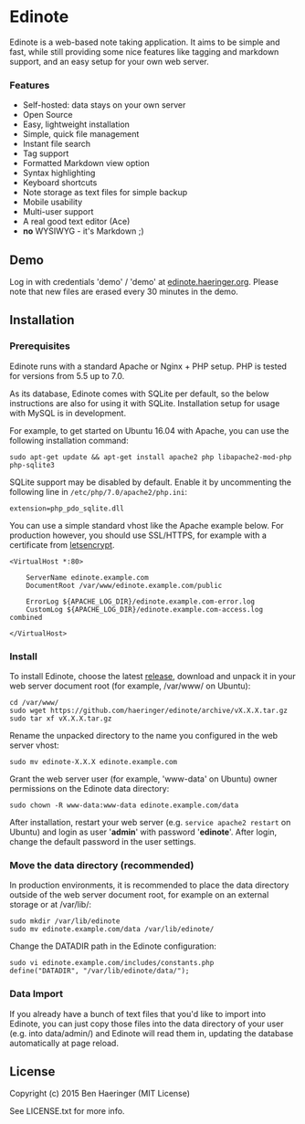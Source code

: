 # Edinote #

Edinote is a web-based note taking application. It aims to be simple and fast,
while still providing some nice features like tagging and markdown support, and
an easy setup for your own web server.


### Features ###

* Self-hosted: data stays on your own server
* Open Source
* Easy, lightweight installation
* Simple, quick file management
* Instant file search
* Tag support
* Formatted Markdown view option
* Syntax highlighting
* Keyboard shortcuts
* Note storage as text files for simple backup
* Mobile usability
* Multi-user support
* A real good text editor (Ace)
* **no** WYSIWYG - it's Markdown ;)


## Demo ##

Log in with credentials 'demo' / 'demo' at [edinote.haeringer.org](http://edinote.haeringer.org).
Please note that new files are erased every 30 minutes in the demo.


## Installation

### Prerequisites

Edinote runs with a standard Apache or Nginx + PHP setup. PHP is tested for versions from 5.5 up to 7.0.

As its database, Edinote comes with SQLite per default, so the below instructions are
also for using it with SQLite. Installation setup for usage with MySQL is in development.

For example, to get started on Ubuntu 16.04 with Apache, you can use the following
installation command:

    sudo apt-get update && apt-get install apache2 php libapache2-mod-php php-sqlite3

SQLite support may be disabled by default. Enable it by uncommenting the following line in `/etc/php/7.0/apache2/php.ini`:

    extension=php_pdo_sqlite.dll

You can use a simple standard vhost like the Apache example below. For production however, you should use
SSL/HTTPS, for example with a certificate from [letsencrypt](https://letsencrypt.org/getting-started/).

    <VirtualHost *:80>

    	ServerName edinote.example.com
    	DocumentRoot /var/www/edinote.example.com/public

    	ErrorLog ${APACHE_LOG_DIR}/edinote.example.com-error.log
    	CustomLog ${APACHE_LOG_DIR}/edinote.example.com-access.log combined

    </VirtualHost>

### Install

To install Edinote, choose the latest [release](https://github.com/haeringer/edinote/releases),
download and unpack it in your web server document root (for example, /var/www/ on Ubuntu):

    cd /var/www/
    sudo wget https://github.com/haeringer/edinote/archive/vX.X.X.tar.gz
    sudo tar xf vX.X.X.tar.gz

Rename the unpacked directory to the name you configured in the web server vhost:

    sudo mv edinote-X.X.X edinote.example.com

Grant the web server user (for example, 'www-data' on Ubuntu) owner permissions
on the Edinote data directory:

    sudo chown -R www-data:www-data edinote.example.com/data

After installation, restart your web server (e.g. `service apache2 restart` on Ubuntu)
and login as user '**admin**' with password '**edinote**'. After login, change the
default password in the user settings.

### Move the data directory (recommended)

In production environments, it is recommended to place the data directory outside
of the web server document root, for example on an external storage or at /var/lib/:

    sudo mkdir /var/lib/edinote
    sudo mv edinote.example.com/data /var/lib/edinote/

Change the DATADIR path in the Edinote configuration:

    sudo vi edinote.example.com/includes/constants.php
    define("DATADIR", "/var/lib/edinote/data/");

### Data Import

If you already have a bunch of text files that you'd like to import into Edinote,
you can just copy those files into the data directory of your user (e.g. into data/admin/)
and Edinote will read them in, updating the database automatically at page reload.


## License

Copyright (c) 2015 Ben Haeringer (MIT License)

See LICENSE.txt for more info.
